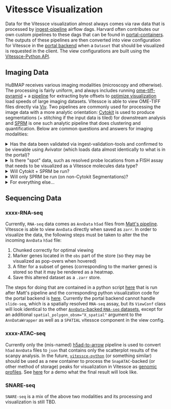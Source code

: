# Vitessce Visualization

Data for the Vitessce visualization almost always comes via raw data that is processed by [ingest-pipeline](https://github.com/hubmapconsortium/ingest-pipeline) airflow dags. Harvard often contributes our own custom pipelines to these dags that can be found in [portal-containers](https://github.com/hubmapconsortium/portal-containers). The outputs of these pipelines are then converted into view configuration for Vitessce in the [portal backend](https://github.com/hubmapconsortium/portal-ui/tree/master/context/app/api/vitessce_confs) when a `Dataset` that should be visualized is requested in the client. The view configurations are built using the [Vitessce-Python API](https://vitessce.github.io/vitessce-python/index.html).

## Imaging Data

HuBMAP receives various imaging modalities (microscopy and otherwise). The processing is fairly uniform, and always includes running [ome-tiff-pyramid](https://github.com/hubmapconsortium/ome-tiff-pyramid) + a [pipeline](https://github.com/hubmapconsortium/portal-containers/tree/master/containers/ome-tiff-offsets) for extracting byte offsets to [optimize visualization](https://github.com/hms-dbmi/viv/tree/master/tutorial#viewing-in-avivator) load speeds of large imaging datasets. Vitessce is able to view OME-TIFF files directly via [Viv](https://github.com/hms-dbmi/viv). Two pipelines are commonly used for processing the image data with a more analytic orientation: [Cytokit](https://github.com/hubmapconsortium/codex-pipeline) is used to produce segmentations (+ stitching if the input data is tiled) for downstream analysis and [SPRM](https://github.com/hubmapconsortium/sprm) is one such analytic pipeline that does clustering and quantification. Below are common questions and answers for imaging modalities:

<details><summary>Has the data been validated via ingest-validation-tools and confirmed to be viewable using Avivator (which loads data almost identically to what is in the portal)?</summary>

If so, we should ask the TMC to follow the instructions below for viewing their data in Avivator to make sure it looks right (should only need to be done for a single representative file): https://github.com/hms-dbmi/viv/tree/master/tutorial

In the above instructions they should only need to a) run the bioformats2raw-raw2ometiff pipeline and then b) drag-and-drop or select the input file using the "CHOOSE A FILE" button on avivator.gehlenborglab.org. There is no need for a web server.

If there is a z or t stack to the data, ensure that each "stack" is uploaded as a single file.

If it is valid in these three senses (viewable in Avivator locally, passes `ingest-validation-tools`, and "stacks" are uploaded as single files), then ingestion may be done and pipeline processing may proceed.

</details>

<details><summary>Is there "spot" data, such as resolved probe locations from a FISH assay that needs to be visualized as a Vitessce molecules data type?</summary>

If the answer is "yes," we should run the image pyramid pipeline + offsets on the appropriate imaging data.  We currently do not have a pipeline for visualizing spot data.  Create a new class that inherits from ViewConf to visualize the data (raw imaging + spot data) when such a pipeline is created.  If there is segmentation data coming from the TMC or elsewhere, then that will need to be both processed (via [sprm-to-anndata.cwl from portal-containers](https://github.com/hubmapconsortium/portal-containers/tree/master/containers/sprm-to-anndata) or a different pipeline that ideally outputs zarr-backed AnnData) and visualized as well.
</details>

<details><summary>Will Cytokit + SPRM be run?</summary>

If the answer is "yes," we should run [sprm-to-anndata.cwl from portal-containers](https://github.com/hubmapconsortium/portal-containers/tree/master/containers/sprm-to-anndata) on the output of SPRM and the image pyramid pipeline + offsets on the output of Cytokit.  Attach the assay, if it is not automatically attached, in the portal backend to the `StitchedCytokitSPRMConf` class in [context/app/api/vitessce_confs/assay_confs.py](https://github.com/hubmapconsortium/portal-ui/blob/9b49abda02e4f0579590289fc476eab23fa4cb02/context/app/api/vitessce_confs/assay_confs.py#L257-L290)
</details>

<details><summary>Will only SPRM be run (on non-Cytokit Segmentations)?</summary>

If the answer is "yes," we should run [sprm-to-anndata.cwl from portal-containers](https://github.com/hubmapconsortium/portal-containers/tree/master/containers/sprm-to-anndata) from portal-containers on the output of SPRM and the image pyramid pipeline + offsets on the raw input data.  Attach the assay to a new class in the portal backend similar to [StitchedCytokitSPRMConf](https://github.com/hubmapconsortium/portal-ui/blob/9b49abda02e4f0579590289fc476eab23fa4cb02/context/app/api/vitessce_confs/assay_confs.py#L171-L197) that wraps [SPRMAnnDataViewConfs](https://github.com/hubmapconsortium/portal-ui/blob/9b49abda02e4f0579590289fc476eab23fa4cb02/context/app/api/vitessce_confs/base_confs.py#L258-L313) in [context/app/api/vitessce_confs/assay_confs.py](https://github.com/hubmapconsortium/portal-ui/blob/9b49abda02e4f0579590289fc476eab23fa4cb02/context/app/api/vitessce_confs/assay_confs.py#L257-L290) if needed for multiple images in the same dataset.  Otherwise you may simply use SPRMAnnDataViewConf with the proper arguments.
</details>

<details><summary>For everything else...</summary>

Run the image pyramid pipeline + offsets on the raw input data.  Attach the assay to a new class in the portal backend similar to  SeqFISHViewConf or to the already existing ImagePyramidViewConf as needed in [context/app/api/vitessce_confs/assay_confs.py](https://github.com/hubmapconsortium/portal-ui/blob/9b49abda02e4f0579590289fc476eab23fa4cb02/context/app/api/vitessce_confs/assay_confs.py#L257-L290).  This will depend on how you want the layout to look to the end user.  See the [SeqFISHViewConf](https://github.com/hubmapconsortium/portal-ui/blob/9b49abda02e4f0579590289fc476eab23fa4cb02/context/app/api/vitessce_confs/assay_confs.py#L45-L95) for an example of how hairy this can get.
</details>

## Sequencing Data

### xxxx-RNA-seq

Currently, `RNA-seq` data comes as `AnnData` `h5ad` files from [Matt's pipeline](https://github.com/hubmapconsortium/salmon-rnaseq). Vitessce is able to view `AnnData` directly when saved as `zarr`. In order to visualize the data, the following steps must be taken to alter the the incoming `AnnData` `h5ad` file:

1. Chunked correctly for optimal viewing
2. Marker genes located in the `obs` part of the store (so they may be visualized as pop-overs when hovered)
3. A filter for a subset of genes (corresponding to the marker genes) is stored so that it may be rendered as a heatmap.
4. Save this altered dataset as a `.zarr` store.

The steps for doing that are contained in a python script [here](https://github.com/hubmapconsortium/portal-containers/blob/dc568234c76017c7cd9644a4d15ef0f7b9d84e24/containers/anndata-to-ui/context/main.py#L17-L67) that is run after Matt's pipeline and the corresponding python visualization code for the portal backend is [here](https://github.com/hubmapconsortium/portal-ui/blob/9b49abda02e4f0579590289fc476eab23fa4cb02/context/app/api/vitessce_confs/assay_confs.py#L200-L238). Currently the portal backend cannot handle `slide-seq`, which is a spatially resolved `RNA-seq` assay, but its `ViewConf` class will look identical to the other [`AnnData`-backed `RNA-seq` datasets](https://github.com/hubmapconsortium/portal-ui/blob/9b49abda02e4f0579590289fc476eab23fa4cb02/context/app/api/vitessce_confs/assay_confs.py#L200-L238), except for an additional `spatial_polygon_obsm="X_spatial"` argument to the `AnnDataWrapper` as well as a `SPATIAL` vitessce component in the view config.

### xxxx-ATAC-seq

Currently only the (mis-named) [h5ad-to-arrow](https://github.com/hubmapconsortium/portal-containers/tree/master/containers/h5ad-to-arrow) pipeline is used to convert `h5ad` `AnnData` files to `json` that contains only the scatterplot results of the scanpy analysis. In the future, [`vitessce-python`](https://github.com/vitessce/vitessce-python/blob/c7edf9c0057fb1e5fc53e957c0657e61b0e43b90/vitessce/wrappers.py#L543) (or something similar) should be used as a new container to process the `SnapATAC`-backed (or other method of storage) peaks for visualization in Vitessce as [genomic profiles](http://beta.vitessce.io/docs/data-file-types/index.html#genomic-profileszarr). See [here](http://beta.vitessce.io/index.html?dataset=sn-atac-seq-hubmap-2020) for a demo what the final result will look like.

### SNARE-seq

`SNARE-seq` is a mix of the above two modalities and its processing and visualization is still TBD.
